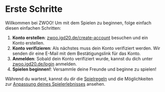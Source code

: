 # Erste Schritte

Willkommen bei ZWOO! Um mit dem Spielen zu beginnen, folge einfach diesen einfachen Schritten:

1. **Konto erstellen**: [zwoo.igd20.de/create-account](https://zwoo.igd20.de/create-account) besuchen und ein Konto erstellen.
2. **Konto verifizieren**: Als nächstes muss dein Konto verifiziert werden. Wir senden dir eine E-Mail mit dem Bestätigungslink für das Konto.
3. **Anmelden**: Sobald dein Konto verifiziert wurde, kannst du dich unter [zwoo.igd20.de/login](https://zwoo.igd20.de/login) anmelden.
4. **Spielen beginnen!**: Versammle deine Freunde und beginne zu spielen!

Während du wartest, kannst du dir die [Spielregeln](./rules/index) und die Möglichkeiten zur [Anpassung deines Spielerlebnisses](./games/) ansehen.
